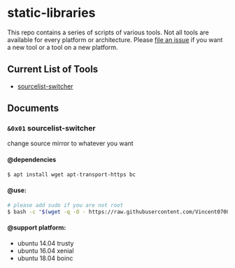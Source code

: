 # static-libraries

This repo contains a series of scripts of various tools. Not all tools are
available for every platform or architecture.  Please [file an issue][1]
if you want a new tool or a tool on a new platform.

## Current List of Tools

- [sourcelist-switcher](#doc-sourcelist-switcher)


## Documents

### `&0x01` <span id="doc-sourcelist-switcher">sourcelist-switcher</span>
change source mirror to whatever you want

#### @dependencies

```bash
$ apt install wget apt-transport-https bc
```

#### @use:

```bash
# please add sudo if you are not root
$ bash -c "$(wget -q -O - https://raw.githubusercontent.com/Vincent0700/static-libraries/master/source/sourcelist-switcher/run.sh)"
```

#### @support platform:

- ubuntu 14.04 trusty
- ubuntu 16.04 xenial
- ubuntu 18.04 boinc


[1]: https://github.com/Vincent0700/static-libraries/issues/new
